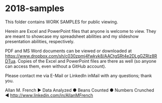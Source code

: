 # 2018-samples
This folder contains WORK SAMPLES for public viewing.

Herein are Excel and PowerPoint files that anyone is welcome to view.  They are meant to showcase my spreadsheet abilities and my slideshow presentation abilities, respectively.

PDF and MS Word documents can be viewed or downloaded at <https://www.dropbox.com/sh/c030zpmj4fwkyk8/AACtgSRt4e2DLgGZRlz8RDTua>.  Copies of the Excel and PowerPoint files are there as well (so anyone can access them, even without a GitHub account).

Please contact me via E-Mail or LinkedIn inMail with any questions; thank you.


Allan M. French
▶ Data Analyzed ● Beans Counted ● Numbers Crunched ◀
<http://www.linkedin.com/in/AllanMFrench>
